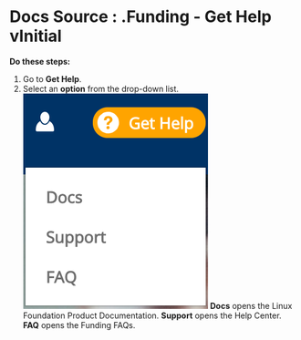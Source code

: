 # Docs Source : .Funding - Get Help vInitial

**Do these steps:**

1. Go to **Get Help**.
2. Select an **option** from the drop-down list. ![](.gitbook/assets/7413936.png) **Docs** opens the Linux Foundation Product Documentation. **Support** opens the Help Center. **FAQ** opens the Funding FAQs.

